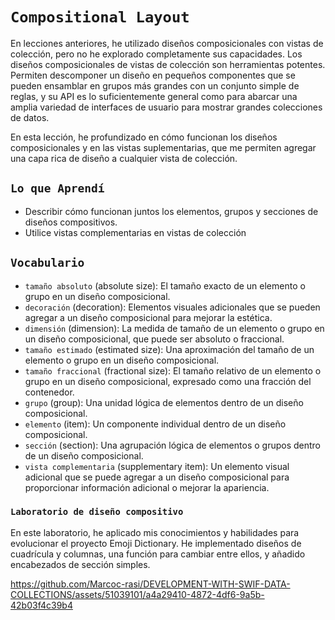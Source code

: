 # `Compositional Layout`

En lecciones anteriores, he utilizado diseños composicionales con vistas de colección, pero no he explorado completamente sus capacidades. Los diseños composicionales de vistas de colección son herramientas potentes. Permiten descomponer un diseño en pequeños componentes que se pueden ensamblar en grupos más grandes con un conjunto simple de reglas, y su API es lo suficientemente general como para abarcar una amplia variedad de interfaces de usuario para mostrar grandes colecciones de datos.

En esta lección, he profundizado en cómo funcionan los diseños composicionales y en las vistas suplementarias, que me permiten agregar una capa rica de diseño a cualquier vista de colección.

## `Lo que Aprendí`

- Describir cómo funcionan juntos los elementos, grupos y secciones de diseños compositivos.
- Utilice vistas complementarias en vistas de colección

## `Vocabulario`
- `tamaño absoluto` (absolute size): El tamaño exacto de un elemento o grupo en un diseño composicional.
- `decoración` (decoration): Elementos visuales adicionales que se pueden agregar a un diseño composicional para mejorar la estética.
- `dimensión` (dimension): La medida de tamaño de un elemento o grupo en un diseño composicional, que puede ser absoluto o fraccional.
- `tamaño estimado` (estimated size): Una aproximación del tamaño de un elemento o grupo en un diseño composicional.
- `tamaño fraccional` (fractional size): El tamaño relativo de un elemento o grupo en un diseño composicional, expresado como una fracción del contenedor.
- `grupo` (group): Una unidad lógica de elementos dentro de un diseño composicional.
- `elemento` (item): Un componente individual dentro de un diseño composicional.
- `sección` (section): Una agrupación lógica de elementos o grupos dentro de un diseño composicional.
- `vista complementaria` (supplementary item): Un elemento visual adicional que se puede agregar a un diseño composicional para proporcionar información adicional o mejorar la apariencia.

### `Laboratorio de diseño compositivo`

En este laboratorio, he aplicado mis conocimientos y habilidades para evolucionar el proyecto Emoji Dictionary. He implementado diseños de cuadrícula y columnas, una función para cambiar entre ellos, y añadido encabezados de sección simples.

https://github.com/Marcoc-rasi/DEVELOPMENT-WITH-SWIF-DATA-COLLECTIONS/assets/51039101/a4a29410-4872-4df6-9a5b-42b03f4c39b4


